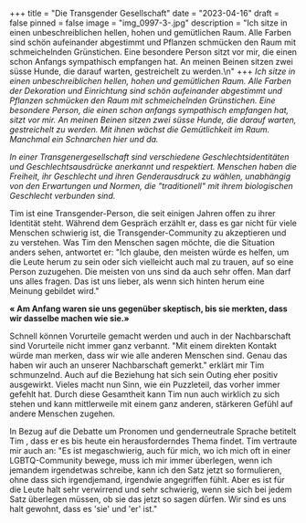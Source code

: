 +++
title = "Die Transgender Gesellschaft"
date = "2023-04-16"
draft = false
pinned = false
image = "img_0997-3-.jpg"
description = "Ich sitze in einen unbeschreiblichen hellen, hohen und gemütlichen Raum. Alle Farben sind schön aufeinander abgestimmt und Pflanzen schmücken den Raum mit schmeichelnden Grünstichen. Eine besondere Person sitzt vor mir, die einen schon Anfangs sympathisch empfangen hat. An meinen Beinen sitzen zwei süsse Hunde, die darauf warten, gestreichelt zu werden.\n"
+++
*Ich sitze in einen unbeschreiblichen hellen, hohen und gemütlichen Raum. Alle Farben der Dekoration und Einrichtung sind schön aufeinander abgestimmt und Pflanzen schmücken den Raum mit schmeichelnden Grünstichen. Eine besondere Person, die einen schon anfangs sympathisch empfangen hat, sitzt vor mir. An meinen Beinen sitzen zwei süsse Hunde, die darauf warten, gestreichelt zu werden. Mit ihnen wächst die Gemütlichkeit im Raum. Manchmal ein Schnarchen hier und da.*

*In einer Transgenergesellschaft sind verschiedene Geschlechtsidentitäten und Geschlechtsausdrücke anerkannt und respektiert. Menschen haben die Freiheit, ihr Geschlecht und ihren Genderausdruck zu wählen, unabhängig von den Erwartungen und Normen, die "traditionell" mit ihrem biologischen Geschlecht verbunden sind.*



Tim ist eine Transgender-Person, die seit einigen Jahren offen zu ihrer Identität steht. Während dem Gespräch erzählt er, dass es gar nicht für viele Menschen schwierig ist, die Transgender-Community zu akzeptieren und zu verstehen. Was Tim den Menschen sagen möchte, die die Situation anders sehen, antwortet er: "Ich glaube, den meisten würde es helfen, um die Leute herum zu sein oder sich vielleicht auch mal zu trauen, auf so eine Person zuzugehen. Die meisten von uns sind da auch sehr offen. Man darf uns alles fragen. Das ist uns lieber, als wenn sich hinten herum eine Meinung gebildet wird."

**« Am Anfang waren sie uns gegenüber skeptisch, bis sie merkten, dass wir dasselbe machen wie sie.»**

Schnell können Vorurteile gemacht werden und auch in der Nachbarschaft sind Vorurteile nicht immer ganz verbannt. "Mit einem direkten Kontakt würde man merken, dass wir wie alle anderen Menschen sind. Genau das haben wir auch an unserer Nachbarschaft gemerkt." erklärt mir Tim schmunzelnd. Auch auf die Beziehung hat sich sein Outing eher positiv ausgewirkt. Vieles macht nun Sinn, wie ein Puzzleteil, das vorher immer gefehlt hat. Durch diese Gesamtheit kann Tim nun auch wirklich zu sich stehen und kann mittlerweile mit einem ganz anderen, stärkeren Gefühl auf andere Menschen zugehen.

In Bezug auf die Debatte um Pronomen und genderneutrale Sprache betitelt Tim , dass er es bis heute ein herausforderndes Thema findet. Tim vertraute mir auch an: "Es ist megaschwierig, auch für mich, wo ich mich oft in einer LGBTQ-Community bewege, muss ich mir immer überlegen, wenn ich jemandem irgendetwas schreibe, kann ich den Satz jetzt so formulieren, ohne dass sich irgendjemand, irgendwie angegriffen fühlt. Aber es ist für die Leute halt sehr verwirrend und sehr schwierig, wenn sie sich bei jedem Satz überlegen müssen, ob sie das jetzt so sagen dürfen. Wir sind es uns halt gewohnt, dass es 'sie' und 'er' ist."